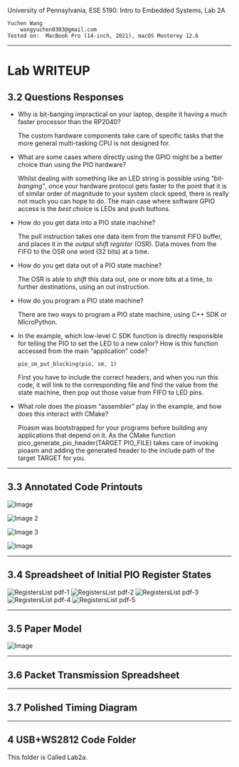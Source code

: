 University of Pennsylvania, ESE 5190: Intro to Embedded Systems, Lab 2A

    Yuchen Wang
        wangyuchen0303@gmail.com
    Tested on:  MacBook Pro (14-inch, 2021), macOS Monterey 12.6
---
# Lab WRITEUP
## 3.2 Questions Responses

- Why is bit-banging impractical on your laptop, despite it having a much faster processor than the RP2040?
    
    The custom hardware components take care of specific tasks that the more general multi-tasking CPU is not designed for.

- What are some cases where directly using the GPIO might be a better choice than using the PIO hardware?
    
    Whilst dealing with something like an LED string is possible using *"bit-banging"*, once your hardware protocol gets faster to the point that it is of similar order of magnitude to your system clock speed, there is really not much you can hope to do. The main case where software GPIO access is the *best* choice is LEDs and push buttons.
    
- How do you get data into a PIO state machine?

    The pull instruction takes one data item from the transmit FIFO buffer, and places it in the *output shift register* (OSR). Data moves from the FIFO to the OSR one word (32 bits) at a time.
    
- How do you get data out of a PIO state machine?

    The OSR is able to *shift* this data out, one or more bits at a time, to further destinations, using an out instruction.

- How do you program a PIO state machine?

    There are two ways to program a PIO state machine, using C++ SDK or MicroPython.
    
- In the example, which low-level C SDK function is directly responsible for telling the PIO to set the LED to a new color? How is this function accessed from the main “application” code?

    `pio_sm_put_blocking(pio, sm, 1)`
    
     First you have to include the correct headers, and when you run this code, it will link to the corresponding file and find the value from the state machine, then pop out those value from FIFO to LED pins.
     
- What role does the pioasm “assembler” play in the example, and how does this interact with CMake?

   Pioasm was bootstrapped for your programs before building any applications that depend on it. As the CMake function pico_generate_pio_header(TARGET PIO_FILE) takes care of invoking pioasm and adding the generated header to the include path of the target TARGET for you.

---
## 3.3 Annotated Code Printouts

![Image](https://user-images.githubusercontent.com/105755054/196012565-afd1c4de-caf1-4c58-a3e2-f469d011db82.jpeg)

![Image 2](https://user-images.githubusercontent.com/105755054/196012569-53654f26-ae30-4703-b3a4-5bf9b3aa8728.jpeg)

![Image 3](https://user-images.githubusercontent.com/105755054/196012571-f698f843-393e-47d6-b038-8fdac8d70601.jpeg)

![Image](https://user-images.githubusercontent.com/105755054/196012788-df3de967-bf7d-4952-b550-a80a06b085e3.jpeg)

---
## 3.4 Spreadsheet of Initial PIO Register States
![RegistersList pdf-1](https://user-images.githubusercontent.com/105755054/196050204-15c5054d-1764-47c8-b078-31bc4dd3c712.jpg)
![RegistersList pdf-2](https://user-images.githubusercontent.com/105755054/196050208-bf5a4185-40f2-4286-8f0c-38881ef84298.jpg)
![RegistersList pdf-3](https://user-images.githubusercontent.com/105755054/196050211-b99ef704-952c-488b-aab3-231274b23e2a.jpg)
![RegistersList pdf-4](https://user-images.githubusercontent.com/105755054/196050215-d4e2bf67-053e-4b8b-b69e-ff847d3adbb1.jpg)
![RegistersList pdf-5](https://user-images.githubusercontent.com/105755054/196050219-4a86271e-f3e2-45b9-8ee8-65e16d9fc4bb.jpg)

---
## 3.5 Paper Model

![Image](https://user-images.githubusercontent.com/105755054/196055362-e8af9b5c-858f-42a9-abbd-538c12d73a2e.jpeg)

---
## 3.6 Packet Transmission Spreadsheet

---
## 3.7 Polished Timing Diagram

---
## 4 USB+WS2812 Code Folder

This folder is Called Lab2a. 


